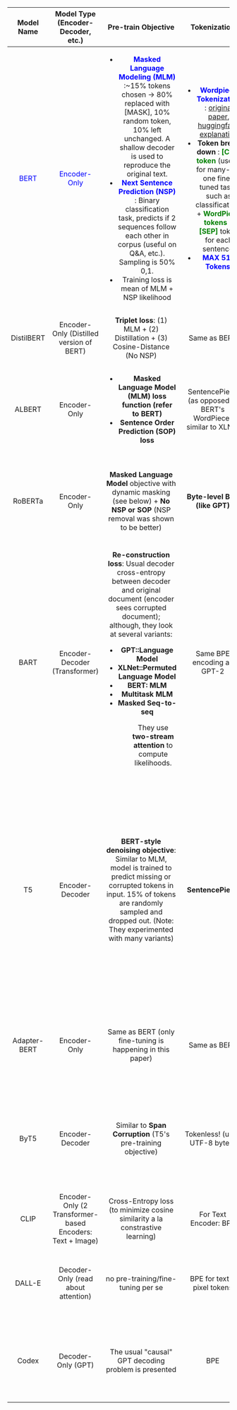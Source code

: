 | Model Name| Model Type (Encoder-Decoder, etc.)   | Pre-train Objective |  Tokenization  | Vocab Size | OOV Handling | Embeddings | Attention | Activations | Parameters | Training | Pre-Train Data | Batch Size|
|   :----: |   :----:   |     :----:   |    :----:   |  :----:   |  :----: |   :----:  |    :----: |    :----:   |    :----:   |:----:   |:----:   |:----:   |
|   <span style="color:blue"> BERT </span> |  <span style="color:blue"> Encoder-Only </span> |  <ul><li> <span style="color:blue"> **Masked Language Modeling (MLM)** </span> :~15% tokens chosen -> 80% replaced with [MASK], 10% random token, 10% left unchanged. A shallow decoder is used to reproduce the original text. </li><li> <span style="color:blue"> **Next Sentence Prediction (NSP)** </span> : Binary classification task, predicts if 2 sequences follow each other in corpus (useful on Q&A, etc.). Sampling is 50% 0,1.  </li></li><li> Training loss is mean of MLM + NSP likelihood </li></ul> | <ul><li> <span style="color:blue"> **Wordpiece Tokenization** </span> : [original paper](https://static.googleusercontent.com/media/research.google.com/en//pubs/archive/37842.pdf), [huggingface explanation](https://huggingface.co/transformers/tokenizer_summary.html#wordpiece) </li><li> **Token break down** :<span style="color:green"> **[CLS] token** </span> (useful for many-to-one fine-tuned tasks such as classification) + <span style="color:green"> **WordPiece tokens** </span> + <span style="color:green"> **[SEP]** </span>  token for each sentence. </li><li> <span style="color:blue">  **MAX 512 Tokens**. </span> </li></ul>  | <span style="color:blue">  30k tokens </span>  |  Greedy decomposition of token into sub-words until it finds tokens in vocabulary.   |    Sum of: **Token embeddings** (WordPiece) + **segment embedding (learned)** + **Absolute position embedding** |    **Scaled Dot-product Self-Attention** (note: advised to pad inputs on right rather than left since positional embeddings are absolute.)   |  <span style="color:blue">  **GeLU** </span> : **Dying ReLU problem** - a node can be stuck @ 0 with negative inputs, stops learning, cannot recover.   |  <ul><li> **BERT base**: 12 layers (transformer blocks), 12 attention heads, hidden size = 768 -> ~110 MM params </li><li> **BERT large**: 24 layers, 16 attention heads, hidden size = 1024 -> ~340 MM params </li><li> Generally the parameter space choices are ```embed_size (E) == hidden_size (H)```, the feed-forward size is ```4H``` and the number of attention heads is ```H/64```. To see the math on how the total number of parameters is calculated, check out this comment on BERT github [here](https://github.com/google-research/bert/issues/656#issuecomment-554718760) </li></ul> | <ul><li> Adam and L_2 weight decay </li><li> Learning rate is warmed up during first 10k steps to peak value of 1e.-4, then linearlly decayed </li><li> Models are pretrained for S= 1MM updates</li><li> No layers frozen  </li><li> Same learning rate throughout </li></ul> | Book Corpus and Wikipedia (~16 GB uncompressed) | 256 batch size, maximum length  512 |
| DistilBERT | Encoder-Only (Distilled version of BERT) | **Triplet loss**: (1) MLM + (2) Distillation + (3) Cosine-Distance (No NSP)| Same as BERT | Same as BERT | Same as BERT | Embeddings are similar to BERT, except the segment embeddings are removed | Same as BERT | Same as BERT | 66M parameters | Same as BERT (I think) | Same as BERT | 4096 batch size |
| ALBERT | Encoder-Only | <ul><li> **Masked Language Model (MLM) loss function (refer to BERT)** </li><li> **Sentence Order Prediction (SOP) loss** </li></ul> | SentencePiece (as opposed to BERT's WordPiece) similar to XLNet | ~30k | Same as XLNet (greedy algorithm) | SentencePiece embeddings | Encoder-only self-attention, but with different prob(masking) | GeLU (same as BERT) | **Albert-base (sharing attention layers)**: 12 layers, hidden_size=768, embed_size=128 --> **64 MM parameters**  | <ul><li>Fine-tuning is task specific (see table 14)</li><li>  **LAMB** optimizer was used w/ LR=0.00176 @ 125k steps </li></ul> | Same as BERT | 4096 batch size |
| RoBERTa | Encoder-Only | **Masked Language Model** objective with dynamic masking (see below) + **No NSP or SOP** (NSP removal was shown to be better)| **Byte-level BPE (like GPT)** | 50k | Same as GPT? | Same as BERT | Same as BERT | Same as BERT | Model parameters are kept fixed: <ul><li> L=12, H=768, A=12 -> 110MM parameters (+~15MM for increase in vocabulary with byte-level BPE) </li></ul>  | They increase the pre-training steps from 100k (BERT) to up to 500k. They have a tweak on ADAM hyper-parameters. | They combine **5** datasets for **160MM GB in text**: <ul><li> Book Corpus + Wikipedia </li><li> CC-news </li><li> OpenWebText </li><li> Stories </li></ul>| ~2k batch size, max sequence length ~ 512 (less sometimes due to sampling technique) |
| BART | Encoder-Decoder (Transformer) | **Re-construction loss**: Usual decoder cross-entropy between decoder and original document (encoder sees corrupted document); although, they look at several variants: <ul><li> **GPT::Language Model** </li><li> **XLNet::Permuted Language Model** </li><li> **BERT: MLM** </li><li> **Multitask MLM** </li><li> **Masked Seq-to-seq** </li><ul> They use **two-stream attention** to compute likelihoods. | Same BPE encoding as GPT-2 | Same as GPT? Or RoBERTa?| Same as GPT? Or RoBERTa?| Same as GPT? Or RoBERTa? | Same as the original Transformer | GeLU | <ul><li> BART contains roughly 10% more parameters than equivalent sized BERT model: 6 encoder layers, 6 decoder layers, embed_size==hidden_size=768.</li><li> For large-scale experiments: 12 encoder, 12 decoder, hidden_size=1024.</li></ul> | <ul><li> 5MM steps. Use 30% token masking, permute sentences. </li><li>There is a different training process for NMT (2-step process)</li></ul>| 160 GB of data similar to *Liu et al 2019* | (for large scale experiments) batch_size=8K|
| T5 | Encoder-Decoder | **BERT-style denoising objective**: Similar to MLM, model is trained to predict missing or corrupted tokens in input. 15% of tokens are randomly sampled and dropped out. (Note: They experimented with many variants) | **SentencePiece** | 32k (across many languages w/ 10:1 English-to-non-English) | Same as BERT | Just token embeddings | Self-attention + encoder-decoder attention (per layer) | ReLU | This study looks at many variants, but the base is similar to BERT_base: <ul><li> 12 blocks (encoder + decoder) </li><li> hidden_size == embed_size = 768 </li><li> FFN_dim=3072 (4*hidden) </li></ul> Utimately, about **twice the size of BERT --> 220MM params**. | <ul><li> **Pre-training:** 2^19 steps for pre-training. </li><li> Use **adaFactor** optimization with **inverse square root** LR scheduler </li><li> **Greedy decoding** at test time </li><li> **Fine-tuning**: 2^18 steps always with same batch_size dimensions, LR=0.001, **5k checkpoints and report results for highest validation performance**. | Common Crawl's C4 data (20 TB) | T=512, batch= 128 with packing such that each batch is approximately **65k tokens** (much smaller than other studies) |
| Adapter-BERT | Encoder-Only | Same as BERT (only fine-tuning is happening in this paper) | Same as BERT | Same as BERT | Same as BERT | Same as BERT | Same as BERT | Same as BERT | pre-trained BERT + Adapter Layers | Fine-tuning procedure: ADAM with LR increased during first 10%, followed by decaying to 0 during last 90%. LR is swept ans well as adapter size. |Same as BERT | Batch size = 32 |
| ByT5 | Encoder-Decoder | Similar to **Span Corruption** (T5's pre-training objective) | Tokenless! (uses UTF-8 bytes) | 256 byte values + 3 special tokens | There is still an OOV token, but is not used | Only 256 token embeddings, no positional embeddings | Self-Attention + Encoder-Decoder Attention | ReLU? | Model sizes were made to match mT5 (small, base, large, XL, XXL); to compensate, increased depth of encoder ("heavy encoder") and dim_model, dim_ffn | All hyper-parameters are the same as mT5, except now: <ul><li> Sequence length: 1024 tokens/bytes </li><li> 1MM steps </li><li> batch_size = 2^30 tokens </li></ul> | Same mC4 as mT5 model |T=1024 tokens, batch_size = 2^30 tokens |
| CLIP | Encoder-Only (2 Transformer-based Encoders: Text + Image) | Cross-Entropy loss (to minimize cosine similarity a la constrastive learning) | For Text Encoder: BPE | For Text Encoder: ~50k | Same as GPT | Multi-modal embeddings combining text,image features | Used in both text and image encoders differently | linear projections to embedding | In base Text Encoder, 63M| Adam optimizer with weight decay, Cosine scheduler,learnable temperature | WebImageText dataset, 400MM (text,image) pairs | 32k |
| DALL-E | Decoder-Only (read about attention) | no pre-training/fine-tuning per se | BPE for text + pixel tokens | text=16,384; image=8,192 | greedy? | token | 3 types of attention: text-to-text (causal), text-to-image, image-to-image attention | GeLU? | Up to 12 BN! |  training broken out into 2 steps: 1. dVAE (gumbel-softmax relaxation) 2. transformer (cross-entropy) with 16-bit precision | Conceptual Captions + proprietary dataset |  per-gpu=8, total_batch=512 |
| Codex | Decoder-Only (GPT) | The usual "causal" GPT decoding problem is presented |  BPE | ~50k + white space tokens | GPT-3 construction | GPT-3 construction| GPT-3 construction | GPT-3 construction | Large model was 12 B parameters| Training was similar as GPT: 175 step linear warm up, cosine learning rate decay. Training lasted 100B tokens using Adam Opimitizer with weight decay. | 54 million open repositories on Github were scraped. After a number of filters, the final dataset was 159 GB.| ?|

